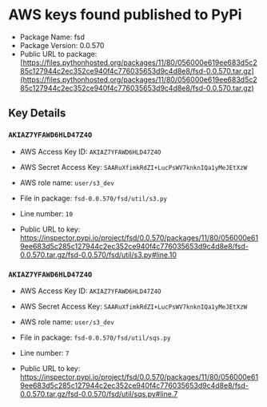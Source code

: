 # AWS keys found published to PyPi

* Package Name: fsd
* Package Version: 0.0.570
* Public URL to package: [https://files.pythonhosted.org/packages/11/80/056000e619ee683d5c285c127944c2ec352ce940f4c776035653d9c4d8e8/fsd-0.0.570.tar.gz](https://files.pythonhosted.org/packages/11/80/056000e619ee683d5c285c127944c2ec352ce940f4c776035653d9c4d8e8/fsd-0.0.570.tar.gz)

## Key Details

### `AKIAZ7YFAWD6HLD47Z4O`

* AWS Access Key ID: `AKIAZ7YFAWD6HLD47Z4O`
* AWS Secret Access Key: `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` 
* AWS role name: `user/s3_dev`
* File in package: `fsd-0.0.570/fsd/util/s3.py`
* Line number: `10`

* Public URL to key: https://inspector.pypi.io/project/fsd/0.0.570/packages/11/80/056000e619ee683d5c285c127944c2ec352ce940f4c776035653d9c4d8e8/fsd-0.0.570.tar.gz/fsd-0.0.570/fsd/util/s3.py#line.10



### `AKIAZ7YFAWD6HLD47Z4O`

* AWS Access Key ID: `AKIAZ7YFAWD6HLD47Z4O`
* AWS Secret Access Key: `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` 
* AWS role name: `user/s3_dev`
* File in package: `fsd-0.0.570/fsd/util/sqs.py`
* Line number: `7`

* Public URL to key: https://inspector.pypi.io/project/fsd/0.0.570/packages/11/80/056000e619ee683d5c285c127944c2ec352ce940f4c776035653d9c4d8e8/fsd-0.0.570.tar.gz/fsd-0.0.570/fsd/util/sqs.py#line.7



